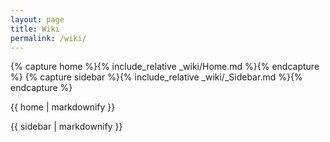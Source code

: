 ```yaml
---
layout: page
title: Wiki
permalink: /wiki/
---
```


{% capture home %}{% include_relative _wiki/Home.md %}{% endcapture %}
{% capture sidebar %}{% include_relative _wiki/_Sidebar.md %}{% endcapture %}

{{ home | markdownify }}

{{ sidebar | markdownify }}

<!-- <ul class="wikiMenu">
	{% for p in site.pages %}
		{% if p.menu == "wiki" %}
		<li><a class="post-link" href="{{ p.url | prepend: site.baseurl }}">{{ p.title }}</a></li>
		{% endif %}
	{% endfor %}
</ul> -->
